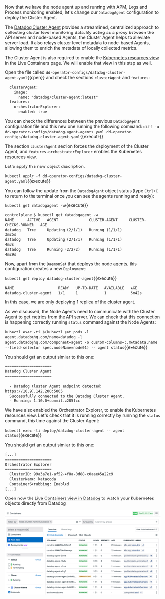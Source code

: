 Now that we have the node agent up and running with APM, Logs and Process monitoring enabled, let's change our `DatadogAgent` configuration to deploy the Cluster Agent.

The [Datadog Cluster Agent](https://docs.datadoghq.com/agent/cluster_agent/) provides a streamlined, centralized approach to collecting cluster level monitoring data. By acting as a proxy between the API server and node-based Agents, the Cluster Agent helps to alleviate server load. It also relays cluster level metadata to node-based Agents, allowing them to enrich the metadata of locally collected metrics.

The Cluster Agent is also required to enable the [Kubernetes resources view](https://docs.datadoghq.com/infrastructure/livecontainers/?tab=helm#kubernetes-resources-view) in the Live Containers page. We will enable that view in this step as well.

Open the file called `dd-operator-configs/datadog-cluster-agent.yaml`{{open}} and check the sections `clusterAgent` and `features`:

```
  clusterAgent:
    image:
      name: "datadog/cluster-agent:latest"
  features:
    orchestratorExplorer:
      enabled: true
```

You can check the differences between the previous `DatadogAgent` configuration file and this new one running the following command: `diff -u dd-operator-configs/datadog-agent-agents.yaml dd-operator-configs/datadog-cluster-agent.yaml`{{execute}}

The section `clusterAgent` section forces the deployment of the Cluster Agent, and `features.orchestratorExplorer` enables the Kubernetes resources view.

Let's apply this new object description:

`kubectl apply -f dd-operator-configs/datadog-cluster-agent.yaml`{{execute}}

You can follow the update from the `DatadogAgent` object status (type `Ctrl+C` to return to the terminal once you can see the agents running and ready):

`kubectl get datadogagent -w`{{execute}}

```
controlplane $ kubectl get datadogagent -w
NAME      ACTIVE   AGENT              CLUSTER-AGENT     CLUSTER-CHECKS-RUNNER   AGE
datadog   True     Updating (2/1/1)   Running (1/1/1)                           3m25s
datadog   True     Updating (2/1/1)   Running (1/1/1)                           4m3s
datadog   True     Running (2/2/2)    Running (1/1/1)                           4m29s
```

Now, apart from the `DaemonSet` that deploys the node agents, this configuration creates a new `Deployment`:

`kubectl get deploy datadog-cluster-agent`{{execute}}

```
NAME                    READY   UP-TO-DATE   AVAILABLE   AGE
datadog-cluster-agent   1/1     1            1           5m42s
```

In this case, we are only deploying 1 replica of the cluster agent. 

As we discussed, the Node Agents need to communicate with the Cluster Agent to get metrics from the API server. We can check that this connection is happening correctly running `status` command against the Node Agents:

`kubectl exec -ti $(kubectl get pods -l agent.datadoghq.com/name=datadog -l agent.datadoghq.com/component=agent -o custom-columns=:.metadata.name --field-selector spec.nodeName=node01) -- agent status`{{execute}}

You should get an output similar to this one:

```
=====================
Datadog Cluster Agent
=====================

  - Datadog Cluster Agent endpoint detected: https://10.97.142.200:5005
  Successfully connected to the Datadog Cluster Agent.
  - Running: 1.10.0+commit.a285fcc
```

We have also enabled the Orchestrator Explorer, to enable the Kubernetes resources view. Let's check that it is running correctly by running the `status` command, this time against the Cluster Agent:

`kubectl exec -ti deploy/datadog-cluster-agent -- agent status`{{execute}}

You should get an output similar to this one:

```
[...]
=====================
Orchestrator Explorer
=====================
  ClusterID: 99a3a7e1-af52-4f8a-8d88-c0aae85a22c9
  ClusterName: katacoda
  ContainerScrubbing: Enabled
[...]
```

Open now the [Live Containers view in Datadog](https://app.datadoghq.com/orchestration/overview/pod?cols=name%2Cstatus%2Cready%2Crestarts%2Cage%2Clabels&paused=false&sort=&tags=kube_cluster_name%3Akatacoda) to watch your Kubernetes objects directly from Datadog:

![Screenshot of the Orchestration Explorer](./assets/orchestration_explorer.png)

